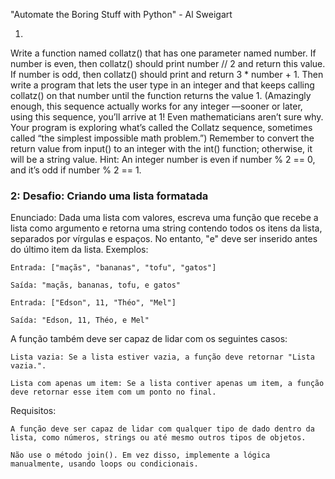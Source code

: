 "Automate the Boring Stuff with Python" - Al Sweigart

1.
Write a function named collatz() that has one parameter named number.
If number is even, then collatz() should print number // 2 and return this
value. If number is odd, then collatz() should print and return 3 * number + 1.
Then write a program that lets the user type in an integer and that
keeps calling collatz() on that number until the function returns the
value 1. (Amazingly enough, this sequence actually works for any integer
—sooner or later, using this sequence, you’ll arrive at 1! Even
mathematicians aren’t sure why. Your program is exploring what’s called
the Collatz sequence, sometimes called “the simplest impossible math
problem.”)
Remember to convert the return value from input() to an integer
with the int() function; otherwise, it will be a string value.
Hint: An integer number is even if number % 2 == 0, and it’s odd if number
% 2 == 1.


### 2: Desafio: Criando uma lista formatada
Enunciado:
Dada uma lista com valores, escreva uma função que recebe a lista como argumento e retorna uma string contendo todos os itens da lista, separados por vírgulas e espaços. No entanto, "e" deve ser inserido antes do último item da lista.
Exemplos:

    Entrada: ["maçãs", "bananas", "tofu", "gatos"]

    Saída: "maçãs, bananas, tofu, e gatos"

    Entrada: ["Edson", 11, "Théo", "Mel"]

    Saída: "Edson, 11, Théo, e Mel"

A função também deve ser capaz de lidar com os seguintes casos:

    Lista vazia: Se a lista estiver vazia, a função deve retornar "Lista vazia.".

    Lista com apenas um item: Se a lista contiver apenas um item, a função deve retornar esse item com um ponto no final.

Requisitos:

    A função deve ser capaz de lidar com qualquer tipo de dado dentro da lista, como números, strings ou até mesmo outros tipos de objetos.

    Não use o método join(). Em vez disso, implemente a lógica manualmente, usando loops ou condicionais.

